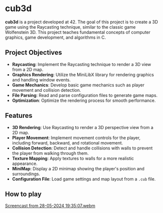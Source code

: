 # cub3d

**cub3d** is a project developed at 42. The goal of this project is to create a 3D game using the Raycasting technique, similar to the classic game Wolfenstein 3D. This project teaches fundamental concepts of computer graphics, game development, and algorithms in C.

## Project Objectives

- **Raycasting**: Implement the Raycasting technique to render a 3D view from a 2D map.
- **Graphics Rendering**: Utilize the MiniLibX library for rendering graphics and handling window events.
- **Game Mechanics**: Develop basic game mechanics such as player movement and collision detection.
- **File Parsing**: Read and parse configuration files to generate game maps.
- **Optimization**: Optimize the rendering process for smooth performance.

## Features

- **3D Rendering**: Use Raycasting to render a 3D perspective view from a 2D map.
- **Player Movement**: Implement movement controls for the player, including forward, backward, and rotational movement.
- **Collision Detection**: Detect and handle collisions with walls to prevent the player from walking through them.
- **Texture Mapping**: Apply textures to walls for a more realistic appearance.
- **MiniMap**: Display a 2D minimap showing the player's position and surroundings.
- **Configuration File**: Load game settings and map layout from a `.cub` file.

## How to play

[Screencast from 28-05-2024 19:35:07.webm](https://github.com/brunofmsilva11/cub3d/assets/117391049/dfc3ef8a-3f88-40ba-9493-01f1910ea4a1)
